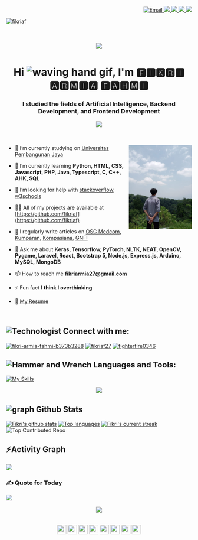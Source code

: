 <div align="right">
  <a href="mailto:fikriarmia27@gmail.com">
    <img src="https://img.shields.io/badge/Gmail-D14836?style=for-the-badge&logo=gmail&logoColor=white" alt="Email" />
  </a>
  <a href="https://osc.medcom.id/community/author/barayaroas@gmail.com" target="_blank">
    <img src="https://img.shields.io/badge/Blogger-FF5722?style=for-the-badge&logo=blogger&logoColor=white" target="_blank" />
  </a>
  <a href="https://linkedin.com/in/fikri-armia-fahmi-b373b3288" target="_blank">
    <img src="https://img.shields.io/badge/LinkedIn-0077B5?style=for-the-badge&logo=linkedin&logoColor=white" target="_blank" />
  </a>
  <a href="https://www.instagram.com/fikriaf27" target="_blank">
     <img src="https://img.shields.io/badge/Instagram-%23E4405F?style=for-the-badge&logo=Instagram&logoColor=white" target="_blank" />
  </a>
  <a href="https://discord.gg/fighterfire0346" target="_blank">
     <img src="https://img.shields.io/badge/Discord-%235865F2?style=for-the-badge&logo=discord&logoColor=white" target="_blank" />
  </a>
</div>
<p align="left"> <img src="https://komarev.com/ghpvc/?username=fikriaf&label=Profile%20views&color=0e75b6&style=flat" alt="fikriaf" /> </p>

<h1 align="center">
    <img src="https://readme-typing-svg.herokuapp.com/?font=Oswald&size=35&color=0712FFFF&center=true&vCenter=true&width=600&height=70&duration=5000&lines=Hi;+I'm+🅵🅸🅺🆁🅸+🅰🆁🅼🅸🅰+🅵🅰🅷🅼🅸;" />
</h1>
<h1 align="center">Hi <img src="https://user-images.githubusercontent.com/72663882/171687151-bb31c996-c9d2-49c8-b593-734946893b23.gif" alt="waving hand gif" aria-hidden="true" width="40" />, I'm 🅵🅸🅺🆁🅸 🅰🆁🅼🅸🅰 🅵🅰🅷🅼🅸</h1>
<h3 align="center">I studied the fields of Artificial Intelligence, Backend Development, and Frontend Development</h3>
<p align="center"><img src="https://user-images.githubusercontent.com/73097560/115834477-dbab4500-a447-11eb-908a-139a6edaec5c.gif"></p>
<p align="left"> <a href="https://twitter.com/" target="blank"><img src="https://img.shields.io/twitter/follow/?logo=twitter&style=for-the-badge" alt="" /></a> </p>

<img align="right" alt="MyPhoto" width="34%" src="fikri.jpg">

- 🔭 I’m currently studying on [Universitas Pembangunan Jaya](https://upj.ac.id/)

- 🌱 I’m currently learning **Python, HTML, CSS, Javascript, PHP, Java, Typescript, C, C++, AHK, SQL**

- 🤝 I’m looking for help with [stackoverflow](https://stackoverflow.com/), [w3schools](https://www.w3schools.com/)

- 👨‍💻 All of my projects are available at [https://github.com/fikriaf](https://github.com/fikriaf)

- 📝 I regularly write articles on [OSC Medcom](https://osc.medcom.id/community/author/barayaroas@gmail.com), [Kumparan](https://kumparan.com/fikri-af), [Kompasiana](https://www.kompasiana.com/fikri44264), [GNFI](https://www.goodnewsfromindonesia.id/u/fikriaf27)

- 💬 Ask me about **Keras, Tensorflow, PyTorch, NLTK, NEAT, OpenCV, Pygame, Laravel, React, Bootstrap 5, Node.js, Express.js, Arduino, MySQL, MongoDB**

- 📫 How to reach me **fikriarmia27@gmail.com**

- ⚡ Fun fact **I think I overthinking**

- 📝 [My Resume](https://github.com/fikriaf/fikriaf/blob/main/sources/CV_Fikri.pdf)

<br> 

## <img src="https://raw.githubusercontent.com/Tarikul-Islam-Anik/Animated-Fluent-Emojis/master/Emojis/People/Technologist.png" alt="Technologist" width="30" height="30" /> Connect with me:
<p align="left">
<a href="https://linkedin.com/in/fikri-armia-fahmi-b373b3288" target="blank"><img align="center" src="https://raw.githubusercontent.com/rahuldkjain/github-profile-readme-generator/master/src/images/icons/Social/linked-in-alt.svg" alt="fikri-armia-fahmi-b373b3288" height="30" width="40" /></a>
<a href="https://instagram.com/fikriaf27" target="blank"><img align="center" src="https://raw.githubusercontent.com/rahuldkjain/github-profile-readme-generator/master/src/images/icons/Social/instagram.svg" alt="fikriaf27" height="30" width="40" /></a>
<a href="https://discord.gg/fighterfire0346" target="blank"><img align="center" src="https://raw.githubusercontent.com/rahuldkjain/github-profile-readme-generator/master/src/images/icons/Social/discord.svg" alt="fighterfire0346" height="30" width="40" /></a>
</p>

## <img src="https://raw.githubusercontent.com/Tarikul-Islam-Anik/Animated-Fluent-Emojis/master/Emojis/Objects/Hammer%20and%20Wrench.png" alt="Hammer and Wrench" width="30" height="30" /> Languages and Tools:
[![My Skills](https://skillicons.dev/icons?i=python,php,html,js,css,c,java,laravel,typescript,nodejs,bootstrap,mysql,mongodb,express,figma,opencv,pytorch,tensorflow,arduino)](#)

<div align="center">
  <img src="https://user-images.githubusercontent.com/73097560/115834477-dbab4500-a447-11eb-908a-139a6edaec5c.gif">
</div>

## <img src="https://media.giphy.com/media/iY8CRBdQXODJSCERIr/giphy.gif" alt="graph" width="35" height="35" /> Github Stats
[![Fikri's github stats](https://bad-apple-github-readme.vercel.app/api?username=fikriaf&show_icons=true&count_private=true&line_height=20&icon_color=00b3ff&theme=blue-green&title_color=00b3ff)](#)
[![Top languages](https://github-readme-mwendwa.vercel.app/api/top-langs/?username=fikriaf&layout=compact&count_private=true&theme=blue-green&title_color=00b3ff)](#)
[![Fikri's current streak](https://streak-stats.demolab.com/?user=fikriaf&count_private=true&theme=blue-green&title_color=00b3ff)](#)
![Top Contributed Repo](https://github-contributor-stats.vercel.app/api?username=fikriaf&limit=3&theme=blue-green&combine_all_yearly_contributions=true)

## ⚡Activity Graph
<img align="center" src="https://github-readme-activity-graph.vercel.app/graph?username=fikriaf&theme=react-dark"/>

### ✍️ Quote for Today
![](https://quotes-github-readme.vercel.app/api?type=horizontal&theme=tokyonight)

<p align="center"><img src="https://user-images.githubusercontent.com/73097560/115834477-dbab4500-a447-11eb-908a-139a6edaec5c.gif"></p>

<p align="center" style="margin-top: 30px;">
    <img src="https://emojis.slackmojis.com/emojis/images/1450785773/250/mega.gif" width="25" height="25"/> 
    <img src="https://emojis.slackmojis.com/emojis/images/1578512858/7452/danceydoge.gif" width="25" height="25"/>
    <img src="https://emojis.slackmojis.com/emojis/images/1460579133/354/doom_look.gif" width="25" height="25"/>
    <img src="https://emojis.slackmojis.com/emojis/images/1460579188/357/doom_lost_soul.gif" width="25" height="25"/> 
    <img src="https://emojis.slackmojis.com/emojis/images/1598364417/10264/partykeanu.gif" width="25" height="25"/> 
    <img src="https://emojis.slackmojis.com/emojis/images/1450319445/43/mario.gif" width="25" height="25"/> 
    <img src="https://emojis.slackmojis.com/emojis/images/1450372448/149/sonic.gif" width="25" height="25"/> 
    <img src="https://emojis.slackmojis.com/emojis/images/1450458551/184/nyancat_big.gif" width="25" height="25"/> 
</p>
